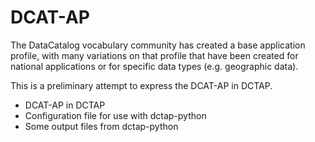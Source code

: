 # DCAT-AP

The DataCatalog vocabulary community has created a base application profile, with many variations on that profile that have been created for national applications or for specific data types (e.g. geographic data). 

This is a preliminary attempt to express the DCAT-AP in DCTAP. 

* DCAT-AP in DCTAP
* Configuration file for use with dctap-python 
* Some output files from dctap-python
